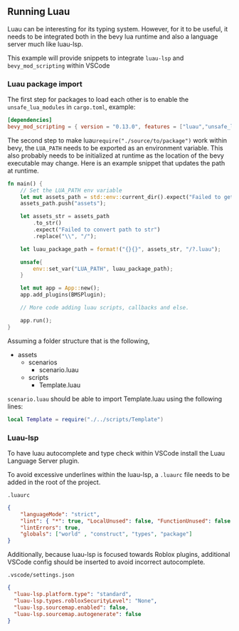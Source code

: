 ## Running Luau 

Luau can be interesting for its typing system.
However, for it to be useful, it needs to be integrated both in the bevy lua runtime and also a language server much like luau-lsp.

This example will provide snippets to integrate `luau-lsp` and `bevy_mod_scripting` within VSCode

### Luau package import

The first step for packages to load each other is to enable the `unsafe_lua_modules` in `cargo.toml`, example:
```toml
[dependencies]
bevy_mod_scripting = { version = "0.13.0", features = ["luau","unsafe_lua_modules"] }
```

The second step to make luau`require("./source/to/package")` work within bevy, the `LUA_PATH` needs to be exported as an environment variable. This also probably needs to be initialized at runtime as the location of the bevy executable may change.
Here is an example snippet that updates the path at runtime.

```rust
fn main() {
    // Set the LUA_PATH env variable
    let mut assets_path = std::env::current_dir().expect("Failed to get current dir");
    assets_path.push("assets");

    let assets_str = assets_path
        .to_str()
        .expect("Failed to convert path to str")
        .replace("\\", "/");

    let luau_package_path = format!("{}{}", assets_str, "/?.luau");

    unsafe{
        env::set_var("LUA_PATH", luau_package_path);
    }

    let mut app = App::new();
    app.add_plugins(BMSPlugin);

    // More code adding luau scripts, callbacks and else.

    app.run();
}

```

Assuming a folder structure that is the following,
- assets
  - scenarios
    - scenario.luau
  - scripts
    - Template.luau

`scenario.luau` should be able to import Template.luau using the following lines:

```lua
local Template = require("./../scripts/Template")
```


### Luau-lsp

To have luau autocomplete and type check within VSCode install the Luau Language Server plugin.

To avoid excessive underlines within the luau-lsp, a `.luaurc` file needs to be added in the root of the project.

`.luaurc`
```json
{
	"languageMode": "strict",
	"lint": { "*": true, "LocalUnused": false, "FunctionUnused": false },
	"lintErrors": true,
	"globals": ["world" , "construct", "types", "package"]
}
```

Additionally, because luau-lsp is focused towards Roblox plugins, additional VSCode config should be inserted to avoid incorrect autocomplete.

`.vscode/settings.json`
```json
{
  "luau-lsp.platform.type": "standard",
  "luau-lsp.types.robloxSecurityLevel": "None",
  "luau-lsp.sourcemap.enabled": false,
  "luau-lsp.sourcemap.autogenerate": false
}
```